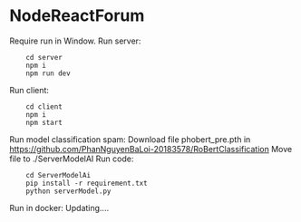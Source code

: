 ﻿# NodeReactForum
Require run in Window.
Run server:

```
    cd server
    npm i
    npm run dev
```

Run client:

```
    cd client
    npm i
    npm start
```

Run model classification spam:
Download file phobert_pre.pth in https://github.com/PhanNguyenBaLoi-20183578/RoBertClassification
Move file to ./ServerModelAI
Run code:
```
    cd ServerModelAi
    pip install -r requirement.txt
    python serverModel.py
```
Run in docker:
Updating....


